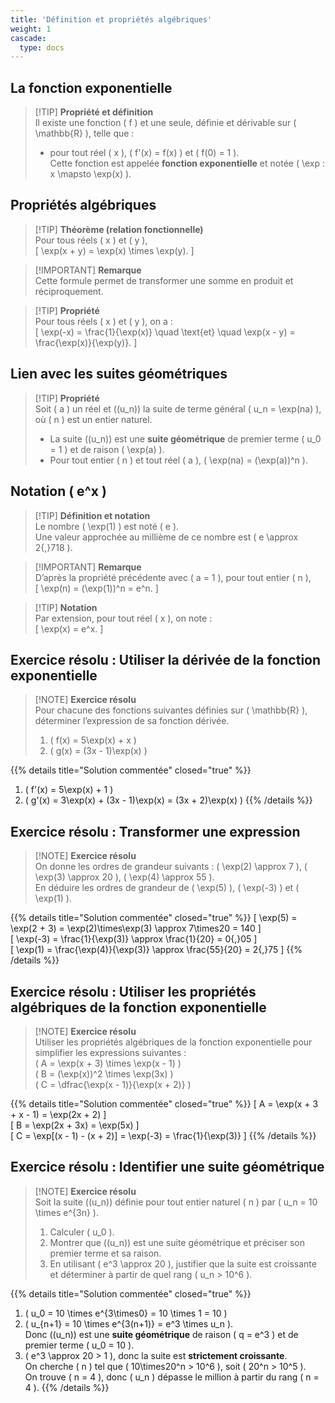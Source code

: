 ```yaml
---
title: 'Définition et propriétés algébriques'
weight: 1
cascade:
  type: docs
---
```


## La fonction exponentielle

> [!TIP] **Propriété et définition**  
> Il existe une fonction \( f \) et une seule, définie et dérivable sur \( \mathbb{R} \), telle que :  
> - pour tout réel \( x \), \( f'(x) = f(x) \) et \( f(0) = 1 \).  
> Cette fonction est appelée **fonction exponentielle** et notée \( \exp : x \mapsto \exp(x) \).


## Propriétés algébriques

> [!TIP] **Théorème (relation fonctionnelle)**  
> Pour tous réels \( x \) et \( y \),  
> \[
\exp(x + y) = \exp(x) \times \exp(y).
\]

> [!IMPORTANT] **Remarque**  
> Cette formule permet de transformer une somme en produit et réciproquement.

> [!TIP] **Propriété**  
> Pour tous réels \( x \) et \( y \), on a :  
> \[
\exp(-x) = \frac{1}{\exp(x)} \quad \text{et} \quad \exp(x - y) = \frac{\exp(x)}{\exp(y)}.
\]


## Lien avec les suites géométriques

> [!TIP] **Propriété**  
> Soit \( a \) un réel et \((u_n)\) la suite de terme général \( u_n = \exp(na) \), où \( n \) est un entier naturel.  
> - La suite \((u_n)\) est une **suite géométrique** de premier terme \( u_0 = 1 \) et de raison \( \exp(a) \).  
> - Pour tout entier \( n \) et tout réel \( a \), \( \exp(na) = (\exp(a))^n \).


## Notation \( e^x \)

> [!TIP] **Définition et notation**  
> Le nombre \( \exp(1) \) est noté \( e \).  
> Une valeur approchée au millième de ce nombre est \( e \approx 2{,}718 \).

> [!IMPORTANT] **Remarque**  
> D’après la propriété précédente avec \( a = 1 \), pour tout entier \( n \),  
> \[
\exp(n) = (\exp(1))^n = e^n.
\]

> [!TIP] **Notation**  
> Par extension, pour tout réel \( x \), on note :  
> \[
\exp(x) = e^x.
\]


## Exercice résolu : Utiliser la dérivée de la fonction exponentielle

> [!NOTE] **Exercice résolu**  
> Pour chacune des fonctions suivantes définies sur \( \mathbb{R} \), déterminer l’expression de sa fonction dérivée.  
> 1. \( f(x) = 5\exp(x) + x \)  
> 2. \( g(x) = (3x - 1)\exp(x) \)

{{% details title="Solution commentée" closed="true" %}}
1. \( f'(x) = 5\exp(x) + 1 \)  
2. \( g'(x) = 3\exp(x) + (3x - 1)\exp(x) = (3x + 2)\exp(x) \)
{{% /details %}}


## Exercice résolu : Transformer une expression

> [!NOTE] **Exercice résolu**  
> On donne les ordres de grandeur suivants : \( \exp(2) \approx 7 \), \( \exp(3) \approx 20 \), \( \exp(4) \approx 55 \).  
> En déduire les ordres de grandeur de \( \exp(5) \), \( \exp(-3) \) et \( \exp(1) \).

{{% details title="Solution commentée" closed="true" %}}
\[
\exp(5) = \exp(2 + 3) = \exp(2)\times\exp(3) \approx 7\times20 = 140
\]  
\[
\exp(-3) = \frac{1}{\exp(3)} \approx \frac{1}{20} = 0{,}05
\]  
\[
\exp(1) = \frac{\exp(4)}{\exp(3)} \approx \frac{55}{20} = 2{,}75
\]
{{% /details %}}


## Exercice résolu : Utiliser les propriétés algébriques de la fonction exponentielle

> [!NOTE] **Exercice résolu**  
> Utiliser les propriétés algébriques de la fonction exponentielle pour simplifier les expressions suivantes :  
> \( A = \exp(x + 3) \times \exp(x - 1) \)  
> \( B = (\exp(x))^2 \times \exp(3x) \)  
> \( C = \dfrac{\exp(x - 1)}{\exp(x + 2)} \)

{{% details title="Solution commentée" closed="true" %}}
\[
A = \exp(x + 3 + x - 1) = \exp(2x + 2)
\]  
\[
B = \exp(2x + 3x) = \exp(5x)
\]  
\[
C = \exp[(x - 1) - (x + 2)] = \exp(-3) = \frac{1}{\exp(3)}
\]
{{% /details %}}


## Exercice résolu : Identifier une suite géométrique

> [!NOTE] **Exercice résolu**  
> Soit la suite \((u_n)\) définie pour tout entier naturel \( n \) par \( u_n = 10 \times e^{3n} \).  
> 1. Calculer \( u_0 \).  
> 2. Montrer que \((u_n)\) est une suite géométrique et préciser son premier terme et sa raison.  
> 3. En utilisant \( e^3 \approx 20 \), justifier que la suite est croissante et déterminer à partir de quel rang \( u_n > 10^6 \).

{{% details title="Solution commentée" closed="true" %}}
1. \( u_0 = 10 \times e^{3\times0} = 10 \times 1 = 10 \)  
2. \( u_{n+1} = 10 \times e^{3(n+1)} = e^3 \times u_n \).  
   Donc \((u_n)\) est une **suite géométrique** de raison \( q = e^3 \) et de premier terme \( u_0 = 10 \).  
3. \( e^3 \approx 20 > 1 \), donc la suite est **strictement croissante**.  
   On cherche \( n \) tel que \( 10\times20^n > 10^6 \), soit \( 20^n > 10^5 \).  
   On trouve \( n = 4 \), donc \( u_n \) dépasse le million à partir du rang \( n = 4 \).
{{% /details %}}